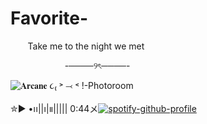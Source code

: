 # Favorite-
 ‎‎‎  ‎‎‎‎  ‎‎‎  ‎‎‎    ‎‎‎   ‎‎‎  ‎‎‎  ‎‎‎‎‎Take me to the night we met ‎‎‎  ‎‎‎  ‎‎‎  ‎‎ ‎‎‎

‎‎  ‎‎‎‎‎‎  ‎‎‎  ‎‎‎  ‎‎‎  ‎‎‎  ‎‎ ‎‎‎‎‎‎  ‎‎‎  ‎‎‎  ‎‎‎  ‎‎‎  ‎‎ ‎‎‎ ‎ ‎ ‎ ‎‎‎  ‎‎‎  ‎‎‎  ‎‎‎  ‎‎ ‎‎‎-────୨ৎ────-
 ‎ ‎ ‎ ‎ ‎‎  ‎ ‎ ‎ ‎ ‎‎   ‎ ‎

![𝐀𝐫𝐜𝐚𝐧𝐞 ૮₍ ˃ ⤙ ˂ !-Photoroom](https://github.com/user-attachments/assets/2bb62da5-fed2-4435-b32a-412b3da9eb6e)


✮▶︎ •၊၊||၊|။||||| 0:44メ[![spotify-github-profile](https://spotify-github-profile.kittinanx.com/api/view?uid=31u3jnurzkawv3ocfqxtgf4otu7e&cover_image=true&theme=novatorem&show_offline=false&background_color=121212&interchange=false&bar_color=899cc4&bar_color_cover=true)](https://github.com/kittinan/spotify-github-profile)
